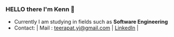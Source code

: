 ### HELLO there I'm Kenn 👋

- Currently I am studying in fields such as **Software Engineering**
- Contact: | Mail : teerapat.yj@gmail.com | [LinkedIn](https://www.linkedin.com/in/teerapat-yajai-8450a5256/) |
